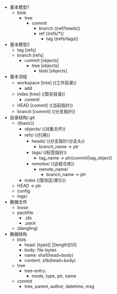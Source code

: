 - 基本模型1
  - blob
    - tree
      - commit
        - branch ((ref/heads))  
        - ref ((refs/*))
          - tag ((refs/tags))
- 基本模型2
  - tag [refs]
  - branch [refs]
    - commit [objects]
      - tree [objects]
        - blob [objects]
- 基本流程
  - workspace [tree] ((工作目录))
    - add 
  - index [tree] ((暂存目录))
    - commit
  - HEAD [commit] ((当前指针))
  - branch [commit] ((分支指针))
- 目录结构/.git
  - ((basic)) 
    - objects/ ((对象文件))
    - refs/ ((引用))
      - heads/ ((分支指针/分支头))
        - branch_name
            -> ptr 
      - tags/ ((标签指针))
        - tag_name
            -> ptr{commit|tag_object} 
      - remotes/ ((远程仓库))
        - remote_name/
          - branch_name
              -> ptr 
    - index ((暂存区/索引))
  - HEAD
      -> ptr 
  - config
  - logs/
- 数据文件
  - loose
  - packfile
    - .idx
    - .pack
  - (dangling)
- 数据结构
  - blob
    - head: [type][ ][length][\0]
    - body: file-bytes
    - name: sha1(head+body)
    - content: zlib(head+body)
  - tree
    - tree-entry:
      - mode, type, ptr, name
  - commit
    - tree, parent, author, datetime, msg



[Git - Book]:(https://git-scm.com/book/zh/v2)
